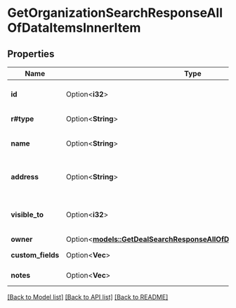 # GetOrganizationSearchResponseAllOfDataItemsInnerItem

## Properties

Name | Type | Description | Notes
------------ | ------------- | ------------- | -------------
**id** | Option<**i32**> | The ID of the organization | [optional]
**r#type** | Option<**String**> | The type of the item | [optional]
**name** | Option<**String**> | The name of the organization | [optional]
**address** | Option<**String**> | The address of the organization | [optional]
**visible_to** | Option<**i32**> | The visibility of the organization | [optional]
**owner** | Option<[**models::GetDealSearchResponseAllOfDataItemsInnerItemOwner**](GetDealSearchResponse_allOf_data_items_inner_item_owner.md)> |  | [optional]
**custom_fields** | Option<**Vec<String>**> | Custom fields | [optional]
**notes** | Option<**Vec<String>**> | An array of notes | [optional]

[[Back to Model list]](../README.md#documentation-for-models) [[Back to API list]](../README.md#documentation-for-api-endpoints) [[Back to README]](../README.md)


